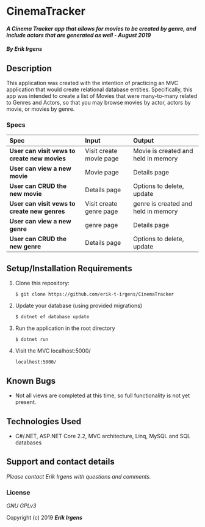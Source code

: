 # CinemaTracker

#### _A Cinema Tracker app that allows for movies to be created by genre, and include actors that are generated as well - August 2019_

#### _By **Erik Irgens**_

## Description

This application was created with the intention of practicing an MVC application that would create relational database entities. Specifically, this app was intended to create a list of Movies that were many-to-many related to Genres and Actors, so that you may browse movies by actor, actors by movie, or movies by genre. 
### Specs
| Spec | Input | Output |
| :-------------     | :------------- | :------------- |
| **User can visit vews to create new movies** | Visit create movie page | Movie is created and held in memory  |
| **User can view a new movie** | Movie page | Details page |
| **User can CRUD the new movie** | Details page | Options to delete, update |
| **User can visit vews to create new genres** | Visit create genre page | genre is created and held in memory  |
| **User can view a new genre** | genre page | Details page |
| **User can CRUD the new genre** | Details page | Options to delete, update |

## Setup/Installation Requirements

1. Clone this repository:
    ```
    $ git clone https://github.com/erik-t-irgens/CinemaTracker
    ```
2. Update your database (using provided migrations)
    ```
    $ dotnet ef database update
    ```
3. Run the application in the root directory
    ```
    $ dotnet run
    ```
4. Visit the MVC localhost:5000/
    ```
    localhost:5000/
    ```

## Known Bugs
* Not all views are completed at this time, so full functionality is not yet present. 

## Technologies Used
* C#/.NET, ASP.NET Core 2.2, MVC architecture, Linq, MySQL and SQL databases

## Support and contact details

_Please contact Erik Irgens with questions and comments._

### License

*GNU GPLv3*

Copyright (c) 2019 **_Erik Irgens_**
